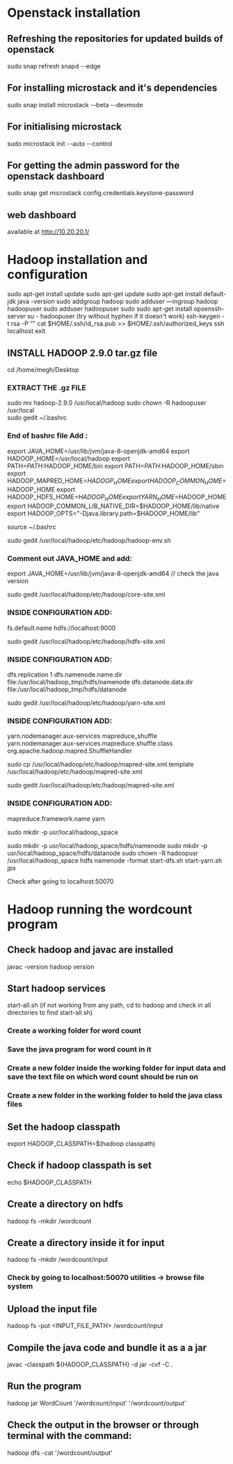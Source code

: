 # Openstack installation
## Refreshing the repositories for updated builds of openstack
sudo snap refresh snapd --edge
## For installing microstack and it's dependencies
sudo snap install microstack --beta --devmode
## For initialising microstack
sudo microstack init --auto --control
## For getting the admin password for the openstack dashboard
sudo snap get microstack config.credentials.keystone-password
## web dashboard 
available at http://10.20.20.1/

# Hadoop installation and configuration

sudo apt-get install update
sudo apt-get update
sudo apt-get install default-jdk
java -version
sudo addgroup  hadoop
sudo adduser —ingroup hadoop hadoopuser
sudo adduser hadoopuser sudo
sudo apt-get install opsenssh-server
su - hadoopuser (try without hyphen if it doesn't work)
ssh-keygen -t rsa -P  “”
cat $HOME/.ssh/id_rsa.pub >> $HOME/.ssh/authorized_keys
ssh localhost
exit

## INSTALL HADOOP 2.9.0 tar.gz file

cd /home/megh/Desktop 

### EXTRACT THE .gz FILE

sudo mv hadoop-2.9.0  /usr/local/hadoop
sudo chown -R hadoopuser  /usr/local  
sudo gedit ~/.bashrc 

### End of bashrc file Add :
export JAVA_HOME=/usr/lib/jvm/java-8-openjdk-amd64
export HADOOP_HOME=/usr/local/hadoop
export PATH=$PATH:$HADOOP_HOME/bin
export PATH=$PATH:$HADOOP_HOME/sbin
export HADOOP_MAPRED_HOME=$HADOOP_HOME
export HADOOP_COMMON_HOME=$HADOOP_HOME
export HADOOP_HDFS_HOME=$HADOOP_HOME
export YARN_HOME=$HADOOP_HOME
export HADOOP_COMMON_LIB_NATIVE_DIR=$HADOOP_HOME/lib/native
export HADOOP_OPTS="-Djava.library.path=$HADOOP_HOME/lib"


source ~/.bashrc 

sudo gedit /usr/local/hadoop/etc/hadoop/hadoop-env.sh
### Comment out JAVA_HOME and add:
export JAVA_HOME=/usr/lib/jvm/java-8-openjdk-amd64 // check the java version 

sudo gedit /usr/local/hadoop/etc/hadoop/core-site.xml
### INSIDE CONFIGURATION ADD:
<property>
<name>fs.default.name</name>
<value>hdfs://localhost:9000</value>
</property>

 
sudo gedit /usr/local/hadoop/etc/hadoop/hdfs-site.xml
### INSIDE CONFIGURATION ADD:
<property>
<name>dfs.replication</name>
<value>1</value>
</property>
<property>
<name>dfs.namenode.name.dir</name>
<value>file:/usr/local/hadoop_tmp/hdfs/namenode</value>
</property>
<property>
<name>dfs.datanode.data.dir</name>
<value>file:/usr/local/hadoop_tmp/hdfs/datanode</value>
</property>

sudo gedit /usr/local/hadoop/etc/hadoop/yarn-site.xml
### INSIDE CONFIGURATION ADD:
<property>
<name>yarn.nodemanager.aux-services</name>
<value>mapreduce_shuffle</value>
</property>
<property>
<name>yarn.nodemanager.aux-services.mapreduce.shuffle.class</name>
<value>org.apache.hadoop.mapred.ShuffleHandler</value>
</property>


sudo cp  /usr/local/hadoop/etc/hadoop/mapred-site.xml.template /usr/local/hadoop/etc/hadoop/mapred-site.xml

sudo gedit /usr/local/hadoop/etc/hadoop/mapred-site.xml
### INSIDE CONFIGURATION ADD:
<property>
<name>mapreduce.framework.name</name>
<value>yarn</value>
</property>

sudo mkdir -p usr/local/hadoop_space 

sudo mkdir -p usr/local/hadoop_space/hdfs/namenode
sudo mkdir -p usr/local/hadoop_space/hdfs/datanode
sudo chown -R hadoopusr  /usr/local/hadoop_space 
hdfs namenode -format
start-dfs.sh
start-yarn.sh
jps

Check after going to localhost:50070

# Hadoop running the wordcount program
## Check hadoop and javac are installed
javac -version
hadoop version
## Start hadoop services
start-all.sh (if not working from any path, cd to hadoop and check in all directories to find start-all.sh)
### Create a working folder for word count
### Save the java program for word count in it
### Create a new folder inside the working folder for input data and save the text file on which word count should be run on
### Create a new folder in the working folder to hold the java class files
## Set the hadoop classpath
export HADOOP_CLASSPATH=$(hadoop classpath)
## Check if hadoop classpath is set
echo $HADOOP_CLASSPATH
## Create a directory on hdfs
hadoop fs -mkdir /wordcount
## Create a directory inside it for input
hadoop fs -mkdir /wordcount/input
### Check by going to localhost:50070 utilities -> browse file system
## Upload the input file 
hadoop fs -put <INPUT_FILE_PATH> /wordcount/input
## Compile the java code and bundle it as a a jar
javac -classpath ${HADOOP_CLASSPATH} -d <classes-folder-path> <javaprogram-path>
jar -cvf <jar-file-name> -C <classes-folder-path> .
## Run the program
hadoop jar <jar-file-path> WordCount '/wordcount/input' '/wordcount/output'
## Check the output in the browser or through terminal with the command:
hadoop dfs -cat '/wordcount/output'
